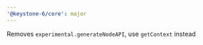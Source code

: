 ```yaml
---
'@keystone-6/core': major
---
```


Removes `experimental.generateNodeAPI`, use `getContext` instead

